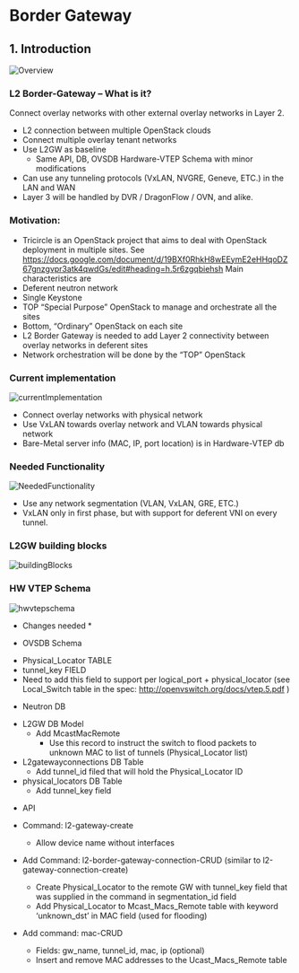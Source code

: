 # Border Gateway

## 1. Introduction

![Overview](https://github.com/Hybrid-Cloud/hybrid_cloud/blob/master/doc/BGW/images/L2GW_overview.png)

### L2 Border-Gateway – What is it?
Connect overlay networks with other external overlay networks in Layer 2.

* L2 connection between multiple OpenStack clouds
* Connect multiple overlay tenant networks
* Use L2GW as baseline
    - Same API, DB, OVSDB Hardware-VTEP Schema with minor modifications
* Can use any tunneling protocols (VxLAN, NVGRE, Geneve, ETC.)  in the LAN and WAN
* Layer 3 will be handled by DVR / DragonFlow / OVN, and alike.

### Motivation:
* Tricircle is an OpenStack project that aims to deal with OpenStack deployment in multiple sites. See https://docs.google.com/document/d/19BXf0RhkH8wEEymE2eHHqoDZ67gnzgvpr3atk4qwdGs/edit#heading=h.5r6zgqbiehsh
Main characteristics are
* Deferent neutron network
* Single Keystone
* TOP “Special Purpose” OpenStack to manage and orchestrate all the sites
* Bottom, “Ordinary” OpenStack on each site
* L2 Border Gateway is needed to add Layer 2 connectivity between overlay networks in deferent sites
* Network orchestration will be done by the “TOP” OpenStack

### Current implementation
![currentImplementation](https://github.com/Hybrid-Cloud/hybrid_cloud/blob/master/doc/BGW/images/L2GW_currentImplementation.png)
* Connect overlay networks with physical network
* Use VxLAN towards overlay network and VLAN towards physical network
* Bare-Metal server info (MAC, IP, port location) is in Hardware-VTEP db

### Needed Functionality
![NeededFunctionality](https://github.com/Hybrid-Cloud/hybrid_cloud/blob/master/doc/BGW/images/L2GW_neededFunctionality.png)
* Use any network segmentation (VLAN, VxLAN, GRE, ETC.)
* VxLAN only in first phase, but with support for deferent VNI on every tunnel.

### L2GW building blocks
![buildingBlocks](https://github.com/Hybrid-Cloud/hybrid_cloud/blob/master/doc/BGW/images/L2GW_buildingBlocks.png)

### HW VTEP Schema
![hwvtepschema](https://github.com/Hybrid-Cloud/hybrid_cloud/blob/master/doc/BGW/images/L2GW_hwVtepSchema.png)

* Changes needed *

* OVSDB Schema
- Physical_Locator TABLE 
- tunnel_key FIELD
- Need to add this field to support per logical_port + physical_locator  (see Local_Switch table in the spec: http://openvswitch.org/docs/vtep.5.pdf )

* Neutron DB
- L2GW DB Model
    - Add McastMacRemote
        - Use this record to instruct the switch to flood packets to unknown MAC to list of tunnels (Physical_Locator list)
- L2gatewayconnections DB Table
    - Add tunnel_id filed that will hold the Physical_Locator ID
- physical_locators DB Table
    - Add tunnel_key field

* API
- Command: l2-gateway-create
    - Allow device name without interfaces

- Add Command: l2-border-gateway-connection-CRUD (similar to l2-gateway-connection-create)
    - Create Physical_Locator to the remote GW with tunnel_key field that was supplied in the command in segmentation_id field
    - Add Physical_Locator to Mcast_Macs_Remote table with keyword ‘unknown_dst’ in MAC field (used for flooding)

- Add command: mac-CRUD
    - Fields:  gw_name, tunnel_id, mac, ip (optional)
    - Insert and remove MAC addresses to the Ucast_Macs_Remote table

